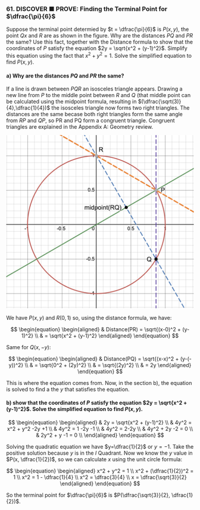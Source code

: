 ### 61. DISCOVER ■ PROVE: Finding the Terminal Point for $\dfrac{\pi}{6}$

Suppose the terminal point determied by $t = \dfrac{\pi}{6}$ is $P(x,y)$, the point $Qx$ and $R$ are as shown in the figure. Why are the distances $PQ$ and $PR$ the same? Use this fact, together with the Distance formula to show that the coordinates of $P$ satisfy the equation $2y = \sqrt{x^2 + (y-1)^2}$. Simplify this
equation using the fact that $x^2 + y^2 = 1$. Solve the simplified equation to find $P(x,y)$. 

#### a) Why are the distances $PQ$ and $PR$ the same?
If a line is drawn between $PQR$ an isosceles triangle appears. Drawing a new line from $P$ to the middle point between $R$ and $Q$ (that middle point can be calculated using the midpoint formula, resulting in $(\dfrac{\sqrt(3)}{4},\dfrac{1}{4})$ the isosceles triangle now forms two right triangles. The distances are the same becase both right triangles form the same angle from $RP$ and $QP$, so PR and PQ form a congruent triangle. Congruent triangles are explained in the Appendix A: Geometry review.

![5.1-61 - circle unit](./5.1-61-circle%20unit.png)

We have $P(x,y)$ and $R(0,1)$ so, using the distance formula, we have:

$$
\begin{equation}
\begin{aligned}
& Distance(PR) = \sqrt{(x-0)^2 + (y-1)^2} \\ 
& = \sqrt{x^2 + (y-1)^2}
\end{aligned}
\end{equation}
$$

Same for $Q(x, -y)$:

$$
\begin{equation}
\begin{aligned}
& Distance(PQ) = \sqrt{(x-x)^2 + (y-(-y))^2} \\ 
&  = \sqrt{0^2 + (2y)^2} \\
& = \sqrt{(2y)^2} \\ 
& = 2y
\end{aligned}
\end{equation}
$$ 

This is where the equation comes from. Now, in the section b), the equation is solved to find a the $y$ that satisfies the equation.

#### b) show that the coordinates of $P$ satisfy the equation $2y = \sqrt{x^2 + (y-1)^2}$. Solve the simplified equation to find $P(x,y)$. 

$$
\begin{equation}
\begin{aligned}
& 2y = \sqrt{x^2 + (y-1)^2} \\
& 4y^2 = x^2 + y^2 -2y +1  \\
& 4y^2 = 1 -2y -1 \\
& 4y^2 = 2-2y \\
& 4y^2 + 2y -2 = 0 \\
& 2y^2 + y -1 = 0 \\
\end{aligned}
\end{equation}
$$

Solving the quadratic equation we have $y=\dfrac{1}{2}$ or $y=-1$. Take the positive solution because $y$ is in the $I$ Quadrant. Now we know the $y$ value in $P(x, \dfrac{1}{2})$, so we can calculate $x$ using the unit circle formula:

$$
\begin{equation}
\begin{aligned}
x^2 + y^2 = 1 \\
x^2 + (\dfrac{1}{2})^2 = 1 \\
x^2 = 1 - \dfrac{1}{4} \\
x^2 = \dfrac{3}{4} \\
x = \dfrac{\sqrt{3}}{2}
\end{aligned}
\end{equation}
$$

So the terminal point for $\dfrac{\pi}{6}$ is $P(\dfrac{\sqrt{3}}{2}, \dfrac{1}{2})$.
